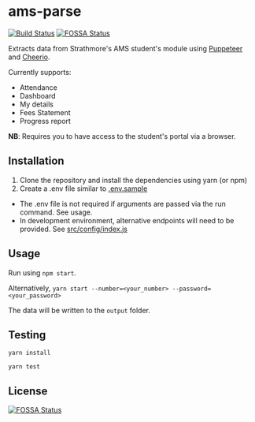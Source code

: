 # ams-parse 
[![Build Status](https://travis-ci.org/MarkNjunge/ams-parse.svg?branch=master)](https://travis-ci.org/MarkNjunge/ams-parse) [![FOSSA Status](https://app.fossa.io/api/projects/git%2Bgithub.com%2FMarkNjunge%2Fams-parse.svg?type=shield)](https://app.fossa.io/projects/git%2Bgithub.com%2FMarkNjunge%2Fams-parse?ref=badge_shield)

Extracts data from Strathmore's AMS student's module using [Puppeteer](https://github.com/GoogleChrome/puppeteer) and [Cheerio](https://github.com/cheeriojs/cheerio).

Currently supports:

- Attendance
- Dashboard
- My details
- Fees Statement
- Progress report

**NB**: Requires you to have access to the student's portal via a browser.

## Installation

1.  Clone the repository and install the dependencies using yarn (or npm)
2.  Create a .env file similar to [.env.sample](./.env.sample)

- The .env file is not required if arguments are passed via the run command. See usage.
- In development environment, alternative endpoints will need to be provided. See [src/config/index.js](./src/config/index.js)

## Usage

Run using `npm start`.

Alternatively, `yarn start --number=<your_number> --password=<your_password>`

The data will be written to the `output` folder.

## Testing
```
yarn install

yarn test
```

## License
[![FOSSA Status](https://app.fossa.io/api/projects/git%2Bgithub.com%2FMarkNjunge%2Fams-parse.svg?type=large)](https://app.fossa.io/projects/git%2Bgithub.com%2FMarkNjunge%2Fams-parse?ref=badge_large)
